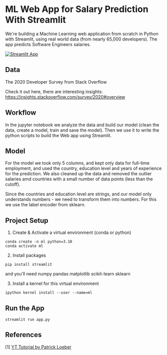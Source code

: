 # ML Web App for Salary Prediction With Streamlit

We're building a Machine Learning web application from scratch in Python with Streamlit, using real world data (from nearly 65,000 developers). The app predicts Software Engineers salaries.

[![Streamlit App](https://static.streamlit.io/badges/streamlit_badge_black_white.svg)](https://meljc-ml-app-salary-prediction-app-ljiyyn.streamlit.app)

## Data
The 2020 Developer Survey from Stack Overflow

Check it out here, there are interesting insights:
https://insights.stackoverflow.com/survey/2020#overview

## Workflow
In the jupyter notebook we analyze the data and build our model (clean the data, create a model, train and save the model). Then we use it to write the python scripts to build the Web app using Streamlit.

## Model
For the model we took only 5 columns, and kept only data for full-time employment, and used the country, education level and years of experience for the prediction. We also cleaned up the data and removed the outlier salaries amd countries with a small number of data points (less than the cutoff). 

Since the countries and education level are strings, and our model only understands numbers - we need to transform them into numbers. For this we use the label encoder from sklearn.

## Project Setup 
1. Create & Activate a virtual environment (conda or python)
```
conda create -n ml python=3.10
conda activate ml
```

2. Install packages

```
pip install streamlit
```

and you'll need 
numpy pandas matplotlib scikit-learn sklearn

3. Install a kernel for this virtual environment
```
ipython kernel install --user --name=ml
```

## Run the App 
```
streamlit run app.py
```
## References

[1] [YT Tutorial by Patrick Loeber](https://youtu.be/xl0N7tHiwlw)
